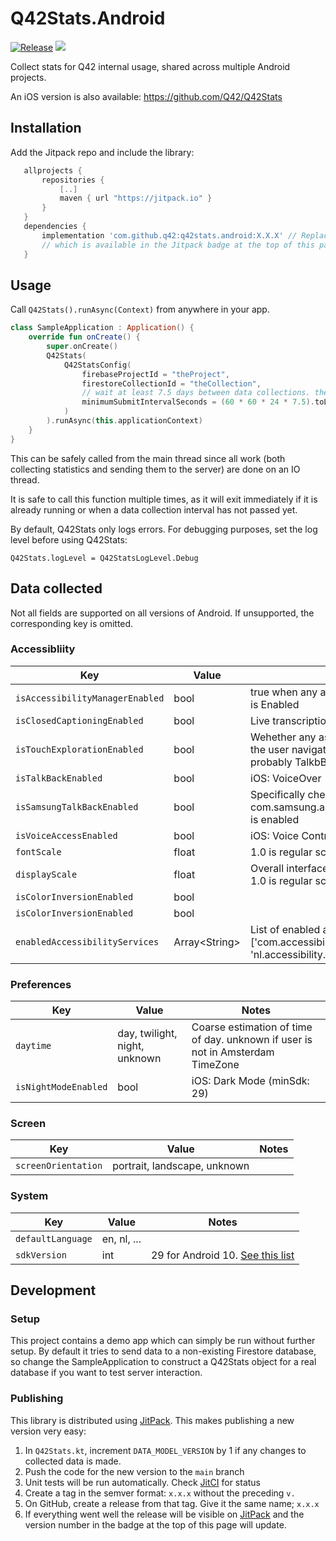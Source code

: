 # Q42Stats.Android 
[![Release](https://jitpack.io/v/Q42/Q42Stats.Android.svg)](https://jitpack.io/#Q42/Q42Stats.Android)
[![](https://jitci.com/gh/Q42/Q42Stats.Android/svg)](https://jitci.com/gh/Q42/Q42Stats.Android)


Collect stats for Q42 internal usage, shared across multiple Android projects.

An iOS version is also available: https://github.com/Q42/Q42Stats

## Installation
Add the Jitpack repo and include the library:

```gradle
   allprojects {
       repositories {
           [..]
           maven { url "https://jitpack.io" }
       }
   }
   dependencies {
       implementation 'com.github.q42:q42stats.android:X.X.X' // Replace X.X.X by the latest version,
       // which is available in the Jitpack badge at the top of this page
   }
```  

## Usage

Call `Q42Stats().runAsync(Context)` from anywhere in your app. 
```kotlin
class SampleApplication : Application() {
    override fun onCreate() {
        super.onCreate()
        Q42Stats(
            Q42StatsConfig(
                firebaseProjectId = "theProject",
                firestoreCollectionId = "theCollection",
                // wait at least 7.5 days between data collections. the extra .5 is for time-of-day randomization
                minimumSubmitIntervalSeconds = (60 * 60 * 24 * 7.5).toLong()
            )
        ).runAsync(this.applicationContext)
    }
}
```
This can be safely called from the main thread since all work (both collecting statistics and sending them to the server) are done on an IO thread. 

It is safe to call this function multiple times, as it will exit immediately if it is already running or when a data collection interval has not passed yet.

By default, Q42Stats only logs errors. For debugging purposes, set the log level before using Q42Stats:

```
Q42Stats.logLevel = Q42StatsLogLevel.Debug
```

## Data collected

Not all fields are supported on all versions of Android. If unsupported, the corresponding key is omitted.

### Accessibliity

| Key | Value | Notes |
|-|-|-|
| `isAccessibilityManagerEnabled` | bool | true when any accessibility service (eg. Talkback) is Enabled | 
| `isClosedCaptioningEnabled` | bool | Live transcription of any spoken audio (min sdk 19) |
| `isTouchExplorationEnabled` | bool | Wehether any assistive feature is enabled where the user navigates the interface by touch. Most probably TalkbBack, or similar 
| `isTalkBackEnabled` | bool | iOS: VoiceOver
| `isSamsungTalkBackEnabled` | bool | Specifically checks whether com.samsung.android.app.talkback.talkbackservice is enabled
| `isVoiceAccessEnabled` | bool | iOS: Voice Control
| `fontScale` | float | 1.0 is regular scaling |
| `displayScale` | float | Overall interface scaling ie. display density scaling. 1.0 is regular scaling (minSdk 24)|
| `isColorInversionEnabled` | bool | |
| `isColorInversionEnabled` | bool | |` | bool | |
| `enabledAccessibilityServices` | Array\<String\> | List of enabled accessibility package names, eg ['com.accessibility.service1', 'nl.accessibility.service2'] |

### Preferences

| Key | Value | Notes |
|-|-|-|
| `daytime`| day, twilight, night, unknown | Coarse estimation of time of day. unknown if user is not in Amsterdam TimeZone
| `isNightModeEnabled` | bool | iOS: Dark Mode (minSdk: 29)

### Screen

| Key | Value | Notes |
|-|-|-|
| `screenOrientation`| portrait, landscape, unknown |

### System

| Key | Value | Notes |
|-|-|-|
| `defaultLanguage`| en, nl, ... |
| `sdkVersion` | int | 29 for Android 10. [See this list](https://source.android.com/setup/start/build-numbers)


## Development

### Setup
This project contains a demo app which can simply be run without further setup. By default it tries to send data to a non-existing Firestore database, so change the SampleApplication to construct a Q42Stats object for a real database if you want to test server interaction.

### Publishing

This library is distributed using [JitPack](https://jitpack.io/#q42/q42stats.android). This makes publishing a new version very easy:

1. In `Q42Stats.kt`, increment `DATA_MODEL_VERSION` by 1 if any changes to collected data is made.
1. Push the code for the new version to the `main` branch
1. Unit tests will be run automatically. Check [JitCI](https://jitci.com/gh/Q42/Q42Stats.Android) for status
1. Create a tag in the semver format: `x.x.x` without the preceding `v.`
1. On GitHub, create a release from that tag. Give it the same name; `x.x.x`
1. If everything went well the release will be visible on [JitPack](https://jitpack.io/#q42/q42stats.android) and the version number in the badge at the top of this page will update.


